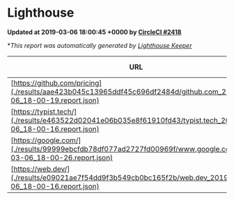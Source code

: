 
# Lighthouse

**Updated at 2019-03-06 18:00:45 +0000 by [CircleCI #2418](https://circleci.com/gh/ItinerisLtd/lighthouse-keeper-example/2418)**

**This report was automatically generated by [Lighthouse Keeper](https://github.com/itinerisltd/lighthouse-keeper)*

| URL | Performance | Accessibility | Best Practices | SEO | PWA | Updated At |
| --- | --- | --- | --- | --- | --- | --- |
| [https://github.com/pricing](./results/aae423b045c13965ddf45c696df2484d/github.com_2019-03-06_18-00-19.report.json) | 0.79 | 0.89 | 0.93 | 0.9 | 0.58 | 2019-03-06T18:00:19.452Z |
| [https://typist.tech/](./results/e463522d02041e06b035e8f61910fd43/typist.tech_2019-03-06_18-00-16.report.json) | 1 |  |  |  |  | 2019-03-06T18:00:16.769Z |
| [https://google.com/](./results/99999ebcfdb78df077ad2727fd00969f/www.google.com_2019-03-06_18-00-26.report.json) | 0.96 | 0.71 | 0.93 | 0.8 | 0.58 | 2019-03-06T18:00:26.105Z |
| [https://web.dev/](./results/e09021ae7f54dd9f3b549cb0bc165f2b/web.dev_2019-03-06_18-00-16.report.json) | 0.95 | 0.93 | 0.93 | 0.91 | 1 | 2019-03-06T18:00:16.611Z |
